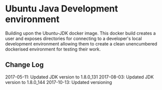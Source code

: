 # Ubuntu Java Development environment

Building upon the Ubuntu-JDK docker image. This docker build creates a user and exposes directories for connecting to a developer's local development environment allowing them to create a clean unencumbered dockerised environment for testing their work.

## Change Log

2017-05-11: Updated JDK version to 1.8.0_131
2017-08-03: Updated JDK version to 1.8.0_144
2017-10-13: Updated versioning
